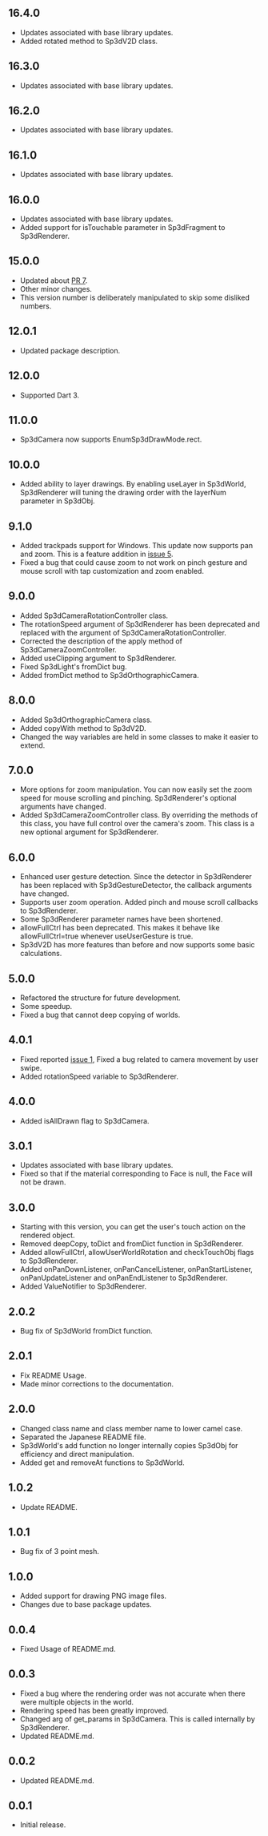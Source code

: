 ## 16.4.0

* Updates associated with base library updates.
* Added rotated method to Sp3dV2D class.

## 16.3.0

* Updates associated with base library updates.

## 16.2.0

* Updates associated with base library updates.

## 16.1.0

* Updates associated with base library updates.

## 16.0.0

* Updates associated with base library updates.
* Added support for isTouchable parameter in Sp3dFragment to Sp3dRenderer.

## 15.0.0

* Updated about [PR 7](https://github.com/MasahideMori-SimpleAppli/simple_3d_renderer/pull/7).
* Other minor changes.
* This version number is deliberately manipulated to skip some disliked numbers.

## 12.0.1

* Updated package description.

## 12.0.0

* Supported Dart 3.

## 11.0.0

* Sp3dCamera now supports EnumSp3dDrawMode.rect.

## 10.0.0

* Added ability to layer drawings. By enabling useLayer in Sp3dWorld, Sp3dRenderer will tuning the
  drawing order with the layerNum parameter in Sp3dObj.

## 9.1.0

* Added trackpads support for Windows. This update now supports pan and zoom. This is a feature
  addition in [issue 5](https://github.com/MasahideMori-SimpleAppli/simple_3d_renderer/issues/5).
* Fixed a bug that could cause zoom to not work on pinch gesture and mouse scroll with tap
  customization and zoom enabled.

## 9.0.0

* Added Sp3dCameraRotationController class.
* The rotationSpeed argument of Sp3dRenderer has been deprecated and replaced with the argument of
  Sp3dCameraRotationController.
* Corrected the description of the apply method of Sp3dCameraZoomController.
* Added useClipping argument to Sp3dRenderer.
* Fixed Sp3dLight's fromDict bug.
* Added fromDict method to Sp3dOrthographicCamera.

## 8.0.0

* Added Sp3dOrthographicCamera class.
* Added copyWith method to Sp3dV2D.
* Changed the way variables are held in some classes to make it easier to extend.

## 7.0.0

* More options for zoom manipulation. You can now easily set the zoom speed for mouse scrolling and
  pinching. Sp3dRenderer's optional arguments have changed.
* Added Sp3dCameraZoomController class. By overriding the methods of this class, you have full
  control over the camera's zoom. This class is a new optional argument for Sp3dRenderer.

## 6.0.0

* Enhanced user gesture detection. Since the detector in Sp3dRenderer has been replaced with
  Sp3dGestureDetector, the callback arguments have changed.
* Supports user zoom operation. Added pinch and mouse scroll callbacks to Sp3dRenderer.
* Some Sp3dRenderer parameter names have been shortened.
* allowFullCtrl has been deprecated. This makes it behave like allowFullCtrl=true whenever
  useUserGesture is true.
* Sp3dV2D has more features than before and now supports some basic calculations.

## 5.0.0

* Refactored the structure for future development.
* Some speedup.
* Fixed a bug that cannot deep copying of worlds.

## 4.0.1

* Fixed reported [issue 1](https://github.com/MasahideMori-SimpleAppli/simple_3d_renderer/issues/1),
  Fixed a bug related to camera movement by user swipe.
* Added rotationSpeed variable to Sp3dRenderer.

## 4.0.0

* Added isAllDrawn flag to Sp3dCamera.

## 3.0.1

* Updates associated with base library updates.
* Fixed so that if the material corresponding to Face is null, the Face will not be drawn.

## 3.0.0

* Starting with this version, you can get the user's touch action on the rendered object.
* Removed deepCopy, toDict and fromDict function in Sp3dRenderer.
* Added allowFullCtrl, allowUserWorldRotation and checkTouchObj flags to Sp3dRenderer.
* Added onPanDownListener, onPanCancelListener, onPanStartListener, onPanUpdateListener and
  onPanEndListener to Sp3dRenderer.
* Added ValueNotifier to Sp3dRenderer.

## 2.0.2

* Bug fix of Sp3dWorld fromDict function.

## 2.0.1

* Fix README Usage.
* Made minor corrections to the documentation.

## 2.0.0

* Changed class name and class member name to lower camel case.
* Separated the Japanese README file.
* Sp3dWorld's add function no longer internally copies Sp3dObj for efficiency and direct
  manipulation.
* Added get and removeAt functions to Sp3dWorld.

## 1.0.2

* Update README.

## 1.0.1

* Bug fix of 3 point mesh.

## 1.0.0

* Added support for drawing PNG image files.
* Changes due to base package updates.

## 0.0.4

* Fixed Usage of README.md.

## 0.0.3

* Fixed a bug where the rendering order was not accurate when there were multiple objects in the
  world.
* Rendering speed has been greatly improved.
* Changed arg of get_params in Sp3dCamera. This is called internally by Sp3dRenderer.
* Updated README.md.

## 0.0.2

* Updated README.md.

## 0.0.1

* Initial release.
